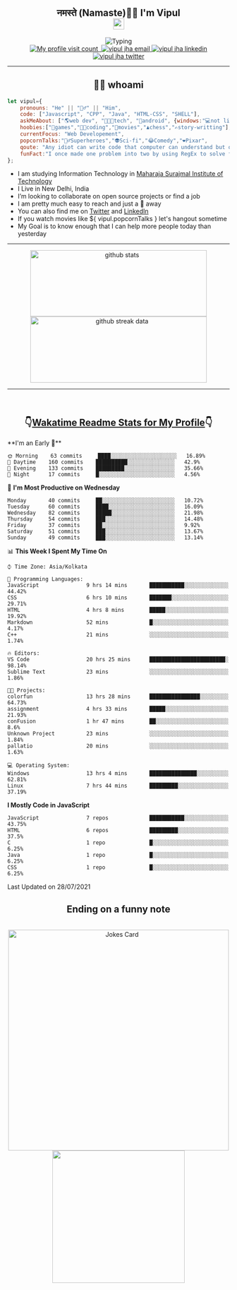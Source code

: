 <h2 align="center">नमस्ते (Namaste)🙏🏻 I'm Vipul<br><img src="https://media.giphy.com/media/hvRJCLFzcasrR4ia7z/giphy.gif" width="25px"></h2>
<div align=center>
<img src="https://readme-typing-svg.herokuapp.com?font=Fira+Code&color=A020E3&center=true&vCenter=true&lines=Web+Developement;Watching+Movies+and+shows;Javascript;Cricket;Linux" alt="Typing">
</div>
<div align=center>
<a href="https://github.com/thevipuljha">
    <img src="https://komarev.com/ghpvc/?username=thevipuljha&color=800080&label=Love+You&style=flat-square" alt="My profile visit count">
</a>
<a href="https://vipuljha.netlify.app">
    <img src="https://img.shields.io/static/v1?label=&style=flat-square&&message=Portfolio&color=339E37" alt="">
</a>
<a href="mailto:vipuljha1142@gmail.com">
    <img src="https://img.shields.io/static/v1?label=&style=flat-square&logoWidth=14&message=vipuljha1142@gmail.com&logo=gmail&labelColor=white&logoColor=EA4335&color=EA4335" alt="vipul jha email">
</a>
<a href="https://www.linkedin.com/in/thevipuljha">
    <img src="https://img.shields.io/static/v1?label=&style=flat-square&logoWidth=14&message=thevipuljha&logo=linkedin&labelColor=white&logoColor=0A66C2&color=0A66C2" alt="vipul jha linkedin">
</a>
<a href="https://twitter.com/thevipuljha">
    <img src="https://img.shields.io/static/v1?label=&style=flat-square&logoWidth=14&message=thevipuljha&logo=twitter&labelColor=white&logoColor=1DA1F2&color=1DA1F2" alt="vipul jha twitter">
</a>
</div>
<hr>
<h2 align="center"> 👨‍💻 whoami</h2>

```javascript
let vipul={
    pronouns: "He" || "🙋‍♂️" || "Him",
    code: ["Javascript", "CPP", "Java", "HTML-CSS", "SHELL"],
    askMeAbout: ["🌎web dev", "👨🏼‍💻tech", "📱android", {windows:"💻not literally"}],
    hoobies:["🏏games","👨‍💻coding","🍿movies","♟️chess","✍️story-writting"],
    currentFocus: "Web Developement",
    popcornTalks:"🦸‍♂️Superheroes","👽Sci-fi","😂Comedy","❤️Pixar",
    qoute: "Any idiot can write code that computer can understand but only good developers can write code that humans can understand",
    funFact:"I once made one problem into two by using RegEx to solve first problem"
};
```

- I am studying Information Technology in [Maharaja Surajmal Institute of Technology](https://www.msit.in/)
- I Live in New Delhi, India
- I’m looking to collaborate on open source projects or find a job
- I am pretty much easy to reach and just a 👋 away
- You can also find me on [Twitter](https://twitter.com/thevipuljha) and [LinkedIn](https://www.linkedin.com/in/thevipuljha)
- If you watch movies like ${ vipul.popcornTalks } let's hangout sometime
- My Goal is to know enough that I can help more people today than yesterday
<hr>
<div align=center>
<a href="https://github.com/anuraghazra/github-readme-stats"><img src = "https://github-readme-stats.vercel.app/api?username=thevipuljha&show_icons=true&count_private=true&custom_title=MY+GITHUB+DATA&theme=radical&border_color=753778"  alt="github stats" height="150" width="400"></a>
<a href="https://github.com/DenverCoder1/github-readme-streak-stats"><img src = "http://github-readme-streak-stats.herokuapp.com?user=thevipuljha&theme=radical&fire=FFE608&border=753778" alt="github streak data" height="150" width="400"></a>
</div>
<hr>
<br>

<h2 align=center>👇<a href="https://wakatime.com/">Wakatime </a><a href="https://github.com/anmol098/waka-readme-stats">Readme Stats for My Profile</a>👇</h2>
<!--START_SECTION:waka-->
**I'm an Early 🐤** 

```text
🌞 Morning    63 commits     ████░░░░░░░░░░░░░░░░░░░░░   16.89% 
🌆 Daytime    160 commits    ██████████░░░░░░░░░░░░░░░   42.9% 
🌃 Evening    133 commits    █████████░░░░░░░░░░░░░░░░   35.66% 
🌙 Night      17 commits     █░░░░░░░░░░░░░░░░░░░░░░░░   4.56%

```
📅 **I'm Most Productive on Wednesday** 

```text
Monday       40 commits     ██░░░░░░░░░░░░░░░░░░░░░░░   10.72% 
Tuesday      60 commits     ████░░░░░░░░░░░░░░░░░░░░░   16.09% 
Wednesday    82 commits     █████░░░░░░░░░░░░░░░░░░░░   21.98% 
Thursday     54 commits     ███░░░░░░░░░░░░░░░░░░░░░░   14.48% 
Friday       37 commits     ██░░░░░░░░░░░░░░░░░░░░░░░   9.92% 
Saturday     51 commits     ███░░░░░░░░░░░░░░░░░░░░░░   13.67% 
Sunday       49 commits     ███░░░░░░░░░░░░░░░░░░░░░░   13.14%

```


📊 **This Week I Spent My Time On** 

```text
⌚︎ Time Zone: Asia/Kolkata

💬 Programming Languages: 
JavaScript               9 hrs 14 mins       ███████████░░░░░░░░░░░░░░   44.42% 
CSS                      6 hrs 10 mins       ███████░░░░░░░░░░░░░░░░░░   29.71% 
HTML                     4 hrs 8 mins        █████░░░░░░░░░░░░░░░░░░░░   19.92% 
Markdown                 52 mins             █░░░░░░░░░░░░░░░░░░░░░░░░   4.17% 
C++                      21 mins             ░░░░░░░░░░░░░░░░░░░░░░░░░   1.74%

🔥 Editors: 
VS Code                  20 hrs 25 mins      ████████████████████████░   98.14% 
Sublime Text             23 mins             ░░░░░░░░░░░░░░░░░░░░░░░░░   1.86%

🐱‍💻 Projects: 
colorfun                 13 hrs 28 mins      ████████████████░░░░░░░░░   64.73% 
assignment               4 hrs 33 mins       █████░░░░░░░░░░░░░░░░░░░░   21.93% 
conFusion                1 hr 47 mins        ██░░░░░░░░░░░░░░░░░░░░░░░   8.6% 
Unknown Project          23 mins             ░░░░░░░░░░░░░░░░░░░░░░░░░   1.84% 
pallatio                 20 mins             ░░░░░░░░░░░░░░░░░░░░░░░░░   1.63%

💻 Operating System: 
Windows                  13 hrs 4 mins       ███████████████░░░░░░░░░░   62.81% 
Linux                    7 hrs 44 mins       █████████░░░░░░░░░░░░░░░░   37.19%

```

**I Mostly Code in JavaScript** 

```text
JavaScript               7 repos             ███████████░░░░░░░░░░░░░░   43.75% 
HTML                     6 repos             █████████░░░░░░░░░░░░░░░░   37.5% 
C                        1 repo              █░░░░░░░░░░░░░░░░░░░░░░░░   6.25% 
Java                     1 repo              █░░░░░░░░░░░░░░░░░░░░░░░░   6.25% 
CSS                      1 repo              █░░░░░░░░░░░░░░░░░░░░░░░░   6.25%

```



 Last Updated on 28/07/2021
<!--END_SECTION:waka-->

<div align=center>
<h2 align=center> Ending on a funny note</h2>
<br>
<img src="https://readme-jokes.vercel.app/api?theme=tokyonight" alt="Jokes Card" width="500"/>
<br>
<img src="https://media.giphy.com/media/3o6Zt6KHxJTbXCnSvu/giphy.gif" width="300"/>
</div>
